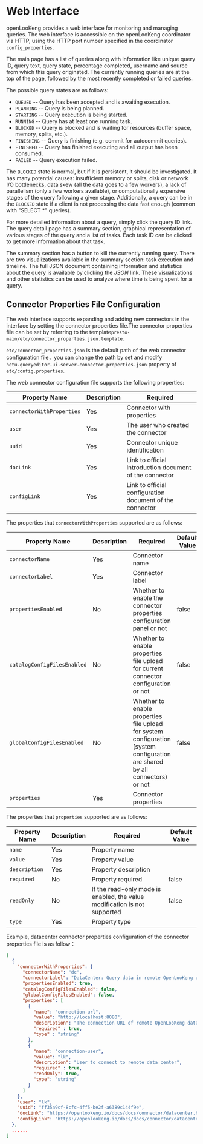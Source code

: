 
# Web Interface


openLooKeng provides a web interface for monitoring and managing queries. The web interface is accessible on the openLooKeng coordinator via HTTP, using the HTTP port number specified in the coordinator  `config_properties`.

The main page has a list of queries along with information like unique query ID, query text, query state, percentage completed, username and source from which this query originated. The currently running queries are at the top of the page, followed by the most recently completed or failed queries.

The possible query states are as follows:

-   `QUEUED` \-- Query has been accepted and is awaiting execution.
-   `PLANNING` \-- Query is being planned.
-   `STARTING` \-- Query execution is being started.
-   `RUNNING` \-- Query has at least one running task.
-   `BLOCKED` \-- Query is blocked and is waiting for resources (buffer space, memory, splits, etc.).
-   `FINISHING` \-- Query is finishing (e.g. commit for autocommit queries).
-   `FINISHED` \-- Query has finished executing and all output has been consumed.
-   `FAILED` \-- Query execution failed.

The `BLOCKED` state is normal, but if it is persistent, it should be investigated. It has many potential causes: insufficient memory or splits, disk or network I/O bottlenecks, data skew (all the data goes to a few workers), a lack of parallelism (only a few workers available), or computationally expensive stages of the query following a given stage.
Additionally, a query can be in the `BLOCKED` state if a client is not processing the data fast enough (common with \"SELECT \*\" queries).

For more detailed information about a query, simply click the query ID link. The query detail page has a summary section, graphical representation of various stages of the query and a list of tasks. Each task ID can be clicked to get more information about that task.

The summary section has a button to kill the currently running query. There are two visualizations available in the summary section: task execution and timeline. The full JSON document containing information
and statistics about the query is available by clicking the *JSON* link. These visualizations and other statistics can be used to analyze where time is being spent for a query.

## Connector Properties File Configuration

The web interface supports expanding and adding new connectors in the interface by setting the connector properties file.The connector properties file can be set by referring to the template`presto-main/etc/connector_properties.json.template`.

`etc/connector_properties.json` is the default path of the web connector configuration file，you can change the path by set and modify `hetu.queryeditor-ui.server.connector-properties-json` property of `etc/config.properties`.

The web connector configuration file supports the following properties:

| Property Name | Description| Required |
|----------|----------|----------|
| `connectorWithProperties` | Yes | Connector with properties |
| `user` | Yes | The user who created the connector |
| `uuid` | Yes | Connector unique identification |
| `docLink` | Yes | Link to official introduction document of the connector |
| `configLink` | Yes | Link to official configuration document of the connector |

The properties that `connectorWithProperties` supported are as follows:

| Property Name | Description| Required | Default Value |
|----------|----------|----------|----------|
| `connectorName`| Yes | Connector name | |
| `connectorLabel`| Yes | Connector label | |
| `propertiesEnabled` | No | Whether to enable the connector properties configuration panel or not | false |
| `catalogConfigFilesEnabled` | No | Whether to enable properties file upload for current connector configuration or not | false |
| `globalConfigFilesEnabled` | No | Whether to enable properties file upload for system configuration (system configuration are shared by all connectors) or not | false |
| `properties` | Yes | Connector properties | |

The properties that `properties` supported are as follows:

| Property Name | Description| Required | Default Value |
|----------|----------|----------|----------|
| `name`| Yes | Property name | |
| `value`| Yes | Property value | |
| `description` | Yes | Property description | |
| `required` | No | Property required | false |
| `readOnly` | No | If the read-only mode is enabled, the value modification is not supported | false |
| `type` | Yes | Property type | |

Example, datacenter connector properties configuration of the connector properties file is as follow：

``` json
[
  {
    "connectorWithProperties": {
      "connectorName": "dc",
      "connectorLabel": "DataCenter: Query data in remote OpenLooKeng data center",
      "propertiesEnabled": true,
      "catalogConfigFilesEnabled": false,
      "globalConfigFilesEnabled": false,
      "properties": [
        {
          "name": "connection-url",
          "value": "http://localhost:8080",
          "description": "The connection URL of remote OpenLooKeng data center",
          "required" : true,
          "type" : "string"
        },
        {
          "name": "connection-user",
          "value": "lk",
          "description": "User to connect to remote data center",
          "required" : true,
          "readOnly": true,
          "type": "string"
        }
      ]
    }, 
    "user": "lk",
    "uuid": "ff35a9cf-8cfc-4ff5-be2f-a6389c144f9e",
    "docLink": "https://openlookeng.io/docs/docs/connector/datacenter.html",
    "configLink": "https://openlookeng.io/docs/docs/connector/datacenter.html#configuration"
  },
  ......
]
```